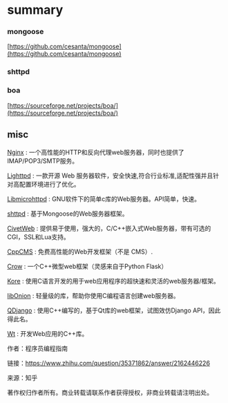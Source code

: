 # summary


### mongoose
[https://github.com/cesanta/mongoose](https://github.com/cesanta/mongoose)


### shttpd

### boa

[https://sourceforge.net/projects/boa/](https://sourceforge.net/projects/boa/)

## misc

[Nginx](https://link.zhihu.com/?target=http%3A//nginx.org/) : 一个高性能的HTTP和反向代理web服务器，同时也提供了IMAP/POP3/SMTP服务。

[Lighttpd](https://link.zhihu.com/?target=http%3A//www.lighttpd.net/) : 一款开源 Web 服务器软件，安全快速,符合行业标准,适配性强并且针对高配置环境进行了优化。

[Libmicrohttpd](https://link.zhihu.com/?target=http%3A//www.gnu.org/software/libmicrohttpd/) : GNU软件下的简单c库的Web服务器。API简单，快速。

[shttpd](https://link.zhihu.com/?target=http%3A//shttpd.sourceforge.net/) : 基于Mongoose的Web服务器框架。

[CivetWeb](https://link.zhihu.com/?target=https%3A//github.com/bel2125/civetweb) : 提供易于使用，强大的，C/C++嵌入式Web服务器，带有可选的CGI，SSL和Lua支持。

[CppCMS](https://link.zhihu.com/?target=http%3A//cppcms.com/wikipp/en/page/main) : 免费高性能的Web开发框架（不是 CMS）.

[Crow](https://link.zhihu.com/?target=https%3A//github.com/ipkn/crow) : 一个C++微型web框架（灵感来自于Python Flask）

[Kore](https://link.zhihu.com/?target=https%3A//kore.io/) : 使用C语言开发的用于web应用程序的超快速和灵活的web服务器/框架。

[libOnion](https://link.zhihu.com/?target=https%3A//www.coralbits.com/libonion/) : 轻量级的库，帮助你使用C编程语言创建web服务器。

[QDjango](https://link.zhihu.com/?target=https%3A//github.com/jlaine/qdjango/) : 使用C++编写的，基于Qt库的web框架，试图效仿Django API，因此得此名。

[Wt](https://link.zhihu.com/?target=https%3A//www.webtoolkit.eu/wt) : 开发Web应用的C++库。

作者：程序员编程指南

链接：https://www.zhihu.com/question/35371862/answer/2162446226

来源：知乎

著作权归作者所有。商业转载请联系作者获得授权，非商业转载请注明出处。